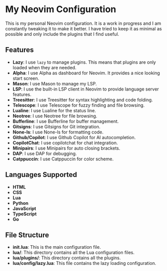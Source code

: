 # My Neovim Configuration

This is my personal Neovim configuration. It is a work in progress and I am constantly tweaking it to make it better. I have tried to keep it as minimal as possible and only include the plugins that I find useful.

## Features
- **Lazy**: I use `lazy` to manage plugins. This means that plugins are only loaded when they are needed.
- **Alpha**: I use Alpha as dashboard for Neovim. It provides a nice looking start screen.
- **Mason**: I use Mason to manage my LSP.
- **LSP**: I use the built-in LSP client in Neovim to provide language server features.
- **Treesitter**: I use Treesitter for syntax highlighting and code folding.
- **Telescope**: I use Telescope for fuzzy finding and file browsing.
- **Lualine**: I use Lualine for the status line.
- **Neotree**: I use Neotree for file browsing.
- **Bufferline**: I use Bufferline for buffer management.
- **Gitsigns**: I use Gitsigns for Git integration.
- **None-ls**: I use None-ls for formatting code.
- **Github/Copilot**: I use Github Copilot for AI autocompletion.
- **CopilotChat**: I use copilotchat for chat integration.
- **Minipairs**: I use Minipairs for auto closing brackets.
- **DAP**: I use DAP for debugging.
- **Catppuccin**: I use Catppuccin for color scheme.

## Languages Supported
- **HTML**
- **CSS**
- **Lua**
- **Python**
- **JavaScript**
- **TypeScript**
- **Go**

## File Structure
- **init.lua**: This is the main configuration file.
- **lua/**: This directory contains all the Lua configuration files.
- **lua/plugins/**: This directory contains all the plugins.
- **lua/config/lazy.lua**: This file contains the lazy loading configuration.

